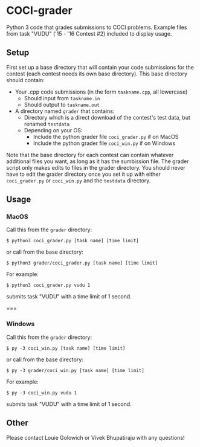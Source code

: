 # COCI-grader
Python 3 code that grades submissions to COCI problems.
Example files from task "VUDU" ('15 - '16 Contest #2) included to display usage.

## Setup
First set up a base directory that will contain your code submissions for the contest (each contest needs its own base directory). This base directory should contain:

* Your .cpp code submissions (in the form `taskname.cpp`, all lowercase)
    * Should input from `taskname.in`
    * Should output to `taskname.out`
* A directory named `grader` that contains:
    * Directory which is a direct download of the contest's test data, but renamed `testdata`
    * Depending on your OS:
        * Include the python grader file `coci_grader.py` if on MacOS
        * Include the python grader file `coci_win.py` if on Windows

Note that the base directory for each contest can contain whatever additional files you want, as long as it has the sumbission file. The grader script only makes edits to files in the grader directory. You should never have to edit the grader directory once you set it up with either `coci_grader.py` or `coci_win.py` and the `testdata` directory.

## Usage

### MacOS

 Call this from the `grader` directory:
```
$ python3 coci_grader.py [task name] [time limit]
```
or call from the base directory:
```
$ python3 grader/coci_grader.py [task name] [time limit]
```
For example:
```
$ python3 coci_grader.py vudu 1
```
submits task "VUDU" with a time limit of 1 second.

===

### Windows

Call this from the `grader` directory:
```
$ py -3 coci_win.py [task name] [time limit]
```
or call from the base directory:
```
$ py -3 grader/coci_win.py [task name] [time limit]
```
For example:
```
$ py -3 coci_win.py vudu 1
```
submits task "VUDU" with a time limit of 1 second.

## Other

Please contact Louie Golowich or Vivek Bhupatiraju with any questions!



